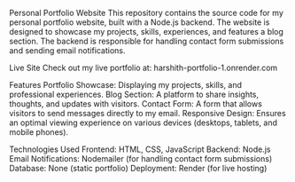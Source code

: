 Personal Portfolio Website
This repository contains the source code for my personal portfolio website, built with a Node.js backend. The website is designed to showcase my projects, skills, experiences, and features a blog section. The backend is responsible for handling contact form submissions and sending email notifications.

Live Site
Check out my live portfolio at: harshith-portfolio-1.onrender.com

Features
Portfolio Showcase: Displaying my projects, skills, and professional experiences.
Blog Section: A platform to share insights, thoughts, and updates with visitors.
Contact Form: A form that allows visitors to send messages directly to my email.
Responsive Design: Ensures an optimal viewing experience on various devices (desktops, tablets, and mobile phones).

Technologies Used
Frontend: HTML, CSS, JavaScript
Backend: Node.js
Email Notifications: Nodemailer (for handling contact form submissions)
Database: None (static portfolio)
Deployment: Render (for live hosting)
